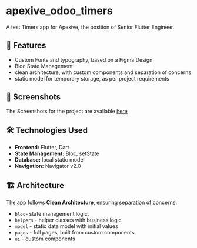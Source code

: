 # apexive_odoo_timers

A test Timers app for Apexive, the position of Senior Flutter Engineer.

## 🚀 **Features**

- Custom Fonts and typography, based on a Figma Design
- Bloc State Management
- clean architecture, with custom components and separation of concerns
- static model for temporary storage, as per project requirements

## 📸 **Screenshots**

The Screenshots for the project are available [here](https://www.behance.net/gallery/196225265/Timers-Flutter-App)

## 🛠️ **Technologies Used**

- **Frontend:** Flutter, Dart
- **State Management:** Bloc, setState
- **Database:** local static model
- **Navigation:** Navigator v2.0

## 🏗️ **Architecture**

The app follows **Clean Architecture**, ensuring separation of concerns:
- `bloc`- state management logic.
- `helpers` - helper classes with business logic
- `model` - static data model with initial values
- `pages` - full pages, built from custom components
- `ui` - custom components
